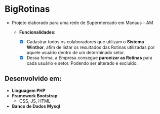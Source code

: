 # BigRotinas
* Projeto elaborado para uma rede de Supermercado em Manaus - AM
   * __Funcionalidades__:

        - [x] Cadastrar todos os colaboradores que utilizam o __Sistema Winthor__, afim de listar os resultados das Rotinas utilizadas por aquele usuário dentro de um determinado setor.
        - [x] Dessa forma, a Empresa consegue __paronizar as Rotinas__ para cada usuário e setor. Podendo ser alterado e excluido. 
## Desenvolvido em:
* __Linguagem PHP__
* __Framework Bootstrap__
   * CSS, JS, HTML 
* __Banco de Dados Mysql__
